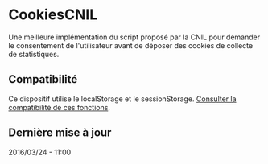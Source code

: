 # CookiesCNIL
Une meilleure implémentation du script proposé par la CNIL pour demander le consentement de l'utilisateur avant de déposer des cookies de collecte de statistiques.

## Compatibilité
Ce dispositif utilise le localStorage et le sessionStorage. [Consulter la compatibilité de ces fonctions](http://caniuse.com/#feat=namevalue-storage).

## Dernière mise à jour
2016/03/24 - 11:00
